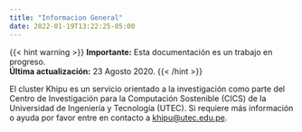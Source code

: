 ```yaml
---
title: "Informacion General"
date: 2022-01-19T13:22:25-05:00
---
```



{{< hint warning >}}
**Importante:** Esta documentación es un trabajo en progreso.\
**Última actualización:** 23 Agosto 2020.
{{< /hint >}}

El cluster Khipu es un servicio orientado a la investigación como parte del Centro de Investigación para la Computación Sostenible (CICS) de la Universidad de Ingeniería y Tecnología (UTEC). Si requiere más información o ayuda por favor entre en contacto a khipu@utec.edu.pe. 

